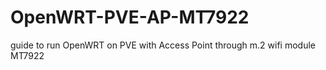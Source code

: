 # OpenWRT-PVE-AP-MT7922
guide to run OpenWRT on PVE with Access Point through m.2 wifi module MT7922
